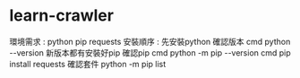 # learn-crawler
環境需求 : python 
          pip
          requests
安裝順序 : 先安裝python 確認版本 cmd python --version
          新版本都有安裝好pip
          確認pip cmd python -m pip --version
          cmd pip install requests
          確認套件 python -m pip list
          
